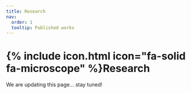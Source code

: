 ```yaml
---
title: Research
nav:
  order: 1
  tooltip: Published works
---
```


# {% include icon.html icon="fa-solid fa-microscope" %}Research

We are updating this page... stay tuned! 


